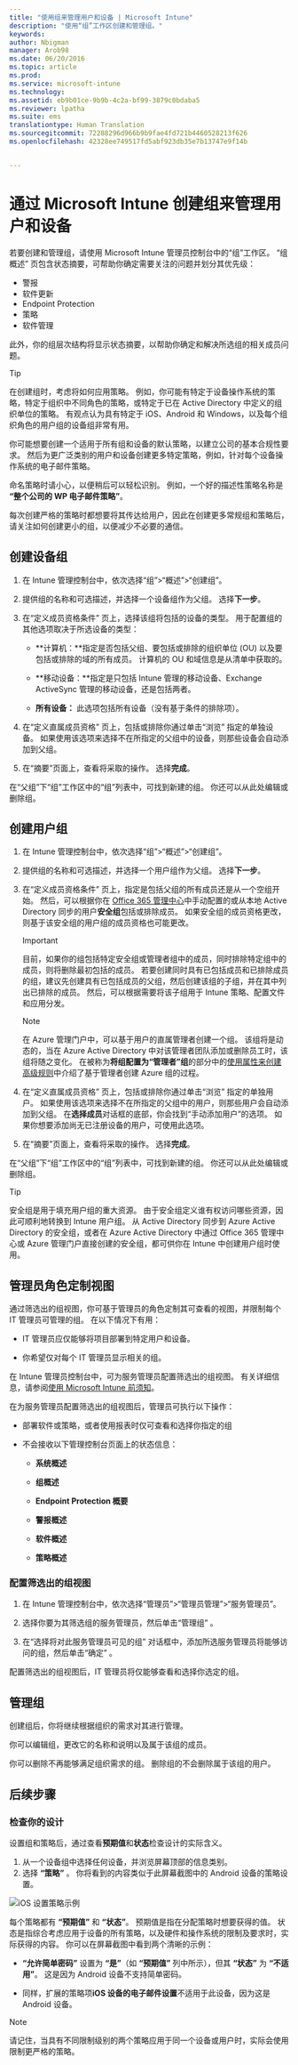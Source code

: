 ```yaml
---
title: "使用组来管理用户和设备 | Microsoft Intune"
description: "使用“组”工作区创建和管理组。"
keywords: 
author: Nbigman
manager: Arob98
ms.date: 06/20/2016
ms.topic: article
ms.prod: 
ms.service: microsoft-intune
ms.technology: 
ms.assetid: eb9b01ce-9b9b-4c2a-bf99-3879c0bdaba5
ms.reviewer: lpatha
ms.suite: ems
translationtype: Human Translation
ms.sourcegitcommit: 72288296d966b9b9fae4fd721b4460528213f626
ms.openlocfilehash: 42328ee749517fd5abf923db35e7b13747e9f14b


---
```


# 通过 Microsoft Intune 创建组来管理用户和设备

若要创建和管理组，请使用 Microsoft Intune 管理员控制台中的“组”工作区。 “组概述”  页包含状态摘要，可帮助你确定需要关注的问题并划分其优先级：

-   警报
-   软件更新
-   Endpoint Protection
-   策略
-   软件管理

此外，你的组层次结构将显示状态摘要，以帮助你确定和解决所选组的相关成员问题。


> [!TIP]
> 在创建组时，考虑将如何应用策略。 例如，你可能有特定于设备操作系统的策略，特定于组织中不同角色的策略，或特定于已在 Active Directory 中定义的组织单位的策略。 有观点认为具有特定于 iOS、Android 和 Windows，以及每个组织角色的用户组的设备组非常有用。
>
> 你可能想要创建一个适用于所有组和设备的默认策略，以建立公司的基本合规性要求。 然后为更广泛类别的用户和设备创建更多特定策略，例如，针对每个设备操作系统的电子邮件策略。
>
> 命名策略时请小心，以便稍后可以轻松识别。 例如，一个好的描述性策略名称是 **“整个公司的 WP 电子邮件策略”**。
>
> 每次创建严格的策略时都想要将其传达给用户，因此在创建更多常规组和策略后，请关注如何创建更小的组，以便减少不必要的通信。


## 创建设备组

1.  在 Intune 管理控制台中，依次选择“组”&gt;“概述”&gt;“创建组”。

2.  提供组的名称和可选描述，并选择一个设备组作为父组。 选择**下一步**。

3.  在“定义成员资格条件”  页上，选择该组将包括的设备的类型。 用于配置组的其他选项取决于所选设备的类型：

    -   **计算机：**指定是否包括父组、要包括或排除的组织单位 (OU) 以及要包括或排除的域的所有成员。 计算机的 OU 和域信息是从清单中获取的。

    -   **移动设备：**指定是只包括 Intune 管理的移动设备、Exchange ActiveSync 管理的移动设备，还是包括两者。

    -   **所有设备：** 此选项包括所有设备（没有基于条件的排除项）。

4.  在“定义直属成员资格”  页上，包括或排除你通过单击“浏览” 指定的单独设备。 如果使用该选项来选择不在所指定的父组中的设备，则那些设备会自动添加到父组。


5.  在“摘要”页面上，查看将采取的操作。 选择**完成**。

在“父组”下“组”工作区中的“组”列表中，可找到新建的组。 你还可以从此处编辑或删除组。

## 创建用户组

1.  在 Intune 管理控制台中，依次选择“组”&gt;“概述”&gt;“创建组”。

2.  提供组的名称和可选描述，并选择一个用户组作为父组。 选择**下一步**。

3.  在“定义成员资格条件”  页上，指定是包括父组的所有成员还是从一个空组开始。  然后，可以根据你在 [Office 365 管理中心](http://go.microsoft.com/fwlink/?LinkId=698854)中手动配置的或从本地 Active Directory 同步的用户**安全组**包括或排除成员。 如果安全组的成员资格更改，则基于该安全组的用户组的成员资格也可能更改。

    > [!IMPORTANT]
    > 目前，如果你的组包括特定安全组或管理者组中的成员，同时排除特定组中的成员，则将删除最初包括的成员。 若要创建同时具有已包括成员和已排除成员的组，建议先创建具有已包括成员的父组，然后创建该组的子组，并在其中列出已排除的成员。 然后，可以根据需要将该子组用于 Intune 策略、配置文件和应用分发。

    > [!NOTE]
    > 在 Azure 管理门户中，可以基于用户的直属管理者创建一个组。 该组将是动态的，当在 Azure Active Directory 中对该管理者团队添加或删除员工时，该组将随之变化。 在被称为**将组配置为“管理者”组**的部分中的[使用属性来创建高级规则](https://azure.microsoft.com/en-us/documentation/articles/active-directory-accessmanagement-groups-with-advanced-rules/)中介绍了基于管理者创建 Azure 组的过程。


4.  在“定义直属成员资格”  页上，包括或排除你通过单击“浏览” 指定的单独用户。 如果使用该选项来选择不在所指定的父组中的用户，则那些用户会自动添加到父组。 在**选择成员**对话框的底部，你会找到“手动添加用户”的选项。 如果你想要添加尚无已注册设备的用户，可使用此选项。


5.  在“摘要”页面上，查看将采取的操作。 选择**完成**。

在“父组”下“组”工作区中的“组”列表中，可找到新建的组。 你还可以从此处编辑或删除组。

> [!TIP]
> 安全组是用于填充用户组的重大资源。 由于安全组定义谁有权访问哪些资源，因此可顺利地转换到 Intune 用户组。 从 Active Directory 同步到 Azure Active Directory 的安全组，或者在 Azure Active Directory 中通过 Office 365 管理中心或 Azure 管理门户直接创建的安全组，都可供你在 Intune 中创建用户组时使用。

## 管理员角色定制视图
通过筛选出的组视图，你可基于管理员的角色定制其可查看的视图，并限制每个 IT 管理员可管理的组。 在以下情况下有用：

-   IT 管理员应仅能够将项目部署到特定用户和设备。

-   你希望仅对每个 IT 管理员显示相关的组。

在 Intune 管理员控制台中，可为服务管理员配置筛选出的组视图。 有关详细信息，请参阅[使用 Microsoft Intune 前须知](/intune/get-started/what-to-know-before-you-start-microsoft-intune)。

在为服务管理员配置筛选出的组视图后，管理员可执行以下操作：

-   部署软件或策略，或者使用报表时仅可查看和选择你指定的组

-   不会接收以下管理控制台页面上的状态信息：

    -   **系统概述**

    -   **组概述**

    -   **Endpoint Protection 概要**

    -   **警报概述**

    -   **软件概述**

    -   **策略概述**

### 配置筛选出的组视图

1.  在 Intune 管理控制台中，依次选择“管理员”&gt;“管理员管理”&gt;“服务管理员”。

2.  选择你要为其筛选组的服务管理员，然后单击“管理组” 。

3.  在“选择将对此服务管理员可见的组”  对话框中，添加所选服务管理员将能够访问的组，然后单击“确定” 。

配置筛选出的组视图后，IT 管理员将仅能够查看和选择你选定的组。

## 管理组
创建组后，你将继续根据组织的需求对其进行管理。

你可以编辑组，更改它的名称和说明以及属于该组的成员。

你可以删除不再能够满足组织需求的组。 删除组的不会删除属于该组的用户。

## 后续步骤

### 检查你的设计
设置组和策略后，通过查看**预期值**和**状态**检查设计的实际含义。

1. 从一个设备组中选择任何设备，并浏览屏幕顶部的信息类别。
2. 选择 **“策略”** 。 你将看到的内容类似于此屏幕截图中的 Android 设备的策略设置。

![iOS 设置策略示例](../media/Intune-Device-Policy-v.2.jpg)

每个策略都有 **“预期值”** 和 **“状态”**。 预期值是指在分配策略时想要获得的值。 状态是指综合考虑应用于设备的所有策略，以及硬件和操作系统的限制及要求时，实际获得的内容。  你可以在屏幕截图中看到两个清晰的示例：

-   **“允许简单密码”** 设置为 **“是”**（如 **“预期值”** 列中所示），但其 **“状态”** 为 **“不适用”**。 这是因为 Android 设备不支持简单密码。

-   同样，扩展的策略项**iOS 设备的电子邮件设置**不适用于此设备，因为这是 Android 设备。

> [!NOTE]
> 请记住，当具有不同限制级别的两个策略应用于同一个设备或用户时，实际会使用限制更严格的策略。



<!--HONumber=Jul16_HO3-->


